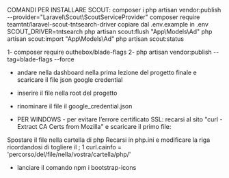 COMANDI PER INSTALLARE SCOUT:
composer i
php artisan vendor:publish --provider="Laravel\Scout\ScoutServiceProvider"
composer require teamtnt/laravel-scout-tntsearch-driver
copiare dal  .env.example  in .env SCOUT_DRIVER=tntsearch
php artisan scout:flush "App\Models\Ad"
php artisan scout:import "App\Models\Ad"
php artisan scout:status



<!-- comandi pacchetto outhebox/blade-flags  -->
1- composer require outhebox/blade-flags
2- php artisan vendor:publish --tag=blade-flags --force

<!-- PASSAGGI PER GOOGLE API USER STORY 7  DA PAG. 89-->
- andare nella dashboard nella prima lezione del progetto finale e scaricare il file json google credential
- inserire il file nella root del progetto 
- rinominare il file il google_credential.json

- PER WINDOWS - per evitare l’errore certificato SSL:
recarsi al sito "curl - Extract CA Certs from Mozilla" e scaricare il primo file:

Spostare il file nella cartella di php
Recarsi in php.ini e modificare la riga ricordandosi di togliere il ;
1 curl.cainfo = 'percorso/del/file/nella/vostra/cartella/php/'

- lanciare il comando npm i bootstrap-icons
